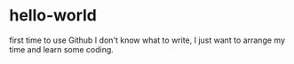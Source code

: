 # hello-world
first time to use Github
I don't know what to write, I just want to arrange my time and learn some coding.
